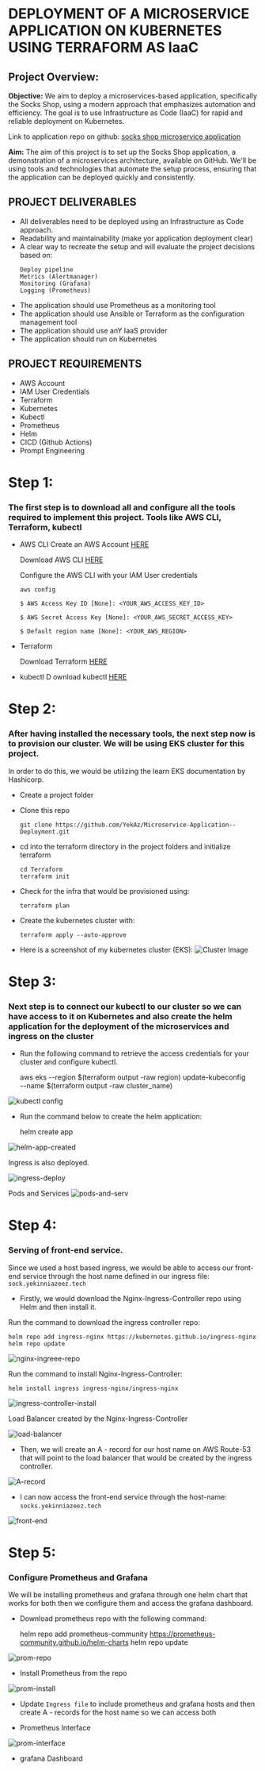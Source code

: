 # DEPLOYMENT OF A MICROSERVICE APPLICATION ON KUBERNETES USING TERRAFORM AS IaaC

## Project Overview: 

**Objective:** 
We aim to deploy a microservices-based application, specifically the Socks Shop, using a modern approach that emphasizes automation and efficiency. The goal is to use Infrastructure as Code (IaaC) for rapid and reliable deployment on Kubernetes.

Link to application repo on github:
[socks shop microservice application](https://github.com/microservices-demo/microservices-demo.github.io)


**Aim:** 
The aim of this project is to set up the Socks Shop application, a demonstration of a microservices architecture, available on GitHub. We'll be using tools and technologies that automate the setup process, ensuring that the application can be deployed quickly and consistently.

## PROJECT DELIVERABLES
- All deliverables need to be deployed using an Infrastructure as Code approach.
- Readability and maintainability (make yor application deployment clear)
- A clear way to recreate the setup and will evaluate the project decisions based on:
    ```
    Deploy pipeline
    Metrics (Alertmanager)
    Monitoring (Grafana)
    Logging (Prometheus)
    ```
- The application should use Prometheus as a monitoring tool
-  The application should use Ansible or Terraform as the configuration management tool
-  The application should use anY IaaS provider
-  The application should run on Kubernetes

## PROJECT REQUIREMENTS
- AWS Account
- IAM User Credentials
- Terraform
- Kubernetes
- Kubectl
- Prometheus
- Helm
- CICD (Github Actions)
- Prompt Engineering


# Step 1:

### The first step is to download all and configure all the tools required to implement this project. Tools like AWS CLI, Terraform, kubectl

- AWS CLI
    Create an AWS Account [HERE](https://aws.amazon.com/free/?gclid=Cj0KCQjwzby1BhCQARIsAJ_0t5PloPO6_AZmfWRFblBUfZ3wER05XP0LzfwiDr4-u4scemxMVSRQiXcaAmjVEALw_wcB&trk=99f831a2-d162-429a-9a77-a89f6b3bd6cd&sc_channel=ps&ef_id=Cj0KCQjwzby1BhCQARIsAJ_0t5PloPO6_AZmfWRFblBUfZ3wER05XP0LzfwiDr4-u4scemxMVSRQiXcaAmjVEALw_wcB:G:s&s_kwcid=AL!4422!3!645125273279!e!!g!!aws%20sign%20up!19574556890!145779847592)

    Download AWS CLI [HERE](https://aws.amazon.com/cli/)

    Configure the AWS CLI with your IAM User credentials
    ```
    aws config

    $ AWS Access Key ID [None]: <YOUR_AWS_ACCESS_KEY_ID>

    $ AWS Secret Access Key [None]: <YOUR_AWS_SECRET_ACCESS_KEY>

    $ Default region name [None]: <YOUR_AWS_REGION>
    
    ```

- Terraform
    
    Download Terraform [HERE](https://developer.hashicorp.com/terraform/install)

- kubectl
    D
    ownload kubectl [HERE](https://kubernetes.io/docs/tasks/tools/)


# Step 2:

 ### After having installed the necessary tools, the next step now is to provision our cluster. We will be using EKS cluster for this project.

 In order to do this, we would be utilizing the learn EKS documentation by Hashicorp.

 - Create a project folder

 - Clone this repo 
    ```
    git clone https://github.com/YekAz/Microservice-Application--Deployment.git
    ```
 - cd into the terraform directory in the project folders and initialize terraform
    ```
    cd Terraform
    terraform init
    ```
 - Check for the infra that would be provisioned using:
    ```
    terraform plan
    ```
 - Create the kubernetes cluster with:
    ```
    terraform apply --auto-approve
    ```
 - Here is a screenshot of my kubernetes cluster (EKS):
    ![Cluster Image](./images/eks-cluster.png)


# Step 3:

### Next step is to connect our kubectl to our cluster so we can have access to it on Kubernetes and also create the helm application for the deployment of the microservices and ingress on the cluster

- Run the following command to retrieve the access credentials for your cluster and configure kubectl.
    
    aws eks --region $(terraform output -raw region) update-kubeconfig \
    --name $(terraform output -raw cluster_name)

![kubectl config](./images/kubectl-conect.png)

- Run the command below to create the helm application:

    helm create app

![helm-app-created](./images/chart-install.png)

Ingress is also deployed.

![ingress-deploy](./images/ingress-deploy.png)

Pods and Services
![pods-and-serv](./images/pods-and-services.png)

# Step 4:
### Serving of front-end service.

Since we used a host based ingress, we would be able to access our front-end service through the host name defined in our ingress file: `sock.yekinniazeez.tech`

- Firstly, we would download the Nginx-Ingress-Controller repo using Helm and then install it.

Run the command to download the ingress controller repo:

    helm repo add ingress-nginx https://kubernetes.github.io/ingress-nginx
    helm repo update

![nginx-ingreee-repo](./images/nginx-ingress-repo.png)
     
Run the command to install Nginx-Ingress-Controller:

    helm install ingress ingress-nginx/ingress-nginx

![ingress-controller-install](./images/ingress-controller-install.png)

Load Balancer created by the Nginx-Ingress-Controller

![load-balancer](./images/load-balancer.png)

- Then, we will create an A - record for our host name on AWS Route-53 that will point to the load balancer that would be created by the ingress controller.

![A-record](./images/A-record.png)

- I can now access the front-end service through the host-name: `socks.yekinniazeez.tech`

![front-end]()

# Step 5:
### Configure Prometheus and Grafana

We will be installing prometheus and grafana through one helm chart that works for both then we configure them and access the grafana dashboard.

- Download prometheus repo with the following command:

    helm repo add prometheus-community https://prometheus-community.github.io/helm-charts
    helm repo update

![prom-repo](./images/prometheus-repo.png)

- Install Prometheus from the repo

![prom-install](./images/prometheus-install.png)

- Update `Ingress file` to include prometheus and grafana hosts and then create A - records for the host name so we can access both

- Prometheus Interface

![prom-interface](./images/prometheus-interface.png)

- grafana Dashboard

